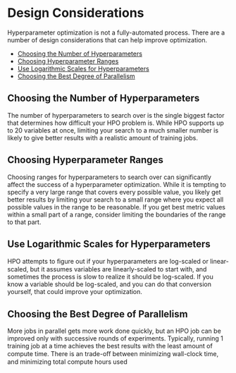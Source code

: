 # Design Considerations<a name="hpo-considerations"></a>

Hyperparameter optimization is not a fully\-automated process\. There are a number of design considerations that can help improve optimization\.


+ [Choosing the Number of Hyperparameters](#hpo-num-hyperparameters)
+ [Choosing Hyperparameter Ranges](#hpo-choosing-ranges)
+ [Use Logarithmic Scales for Hyperparameters](#hpo-log-scales)
+ [Choosing the Best Degree of Parallelism](#hpo-parallelism)

## Choosing the Number of Hyperparameters<a name="hpo-num-hyperparameters"></a>

The number of hyperparameters to search over is the single biggest factor that determines how difficult your HPO problem is\. While HPO supports up to 20 variables at once, limiting your search to a much smaller number is likely to give better results with a realistic amount of training jobs\.

## Choosing Hyperparameter Ranges<a name="hpo-choosing-ranges"></a>

Choosing ranges for hyperparameters to search over can significantly affect the success of a hyperparameter optimization\. While it is tempting to specify a very large range that covers every possible value, you likely get better results by limiting your search to a small range where you expect all possible values in the range to be reasonable\. If you get best metric values within a small part of a range, consider limiting the boundaries of the range to that part\.

## Use Logarithmic Scales for Hyperparameters<a name="hpo-log-scales"></a>

HPO attempts to ﬁgure out if your hyperparameters are log\-scaled or linear\-scaled, but it assumes variables are linearly\-scaled to start with, and sometimes the process is slow to realize it should be log\-scaled\. If you know a variable should be log\-scaled, and you can do that conversion yourself, that could improve your optimization\. 

## Choosing the Best Degree of Parallelism<a name="hpo-parallelism"></a>

More jobs in parallel gets more work done quickly, but an HPO job can be improved only with successive rounds of experiments\. Typically, running 1 training job at a time achieves the best results with the least amount of compute time\. There is an trade\-oﬀ between minimizing wall\-clock time, and minimizing total compute hours used